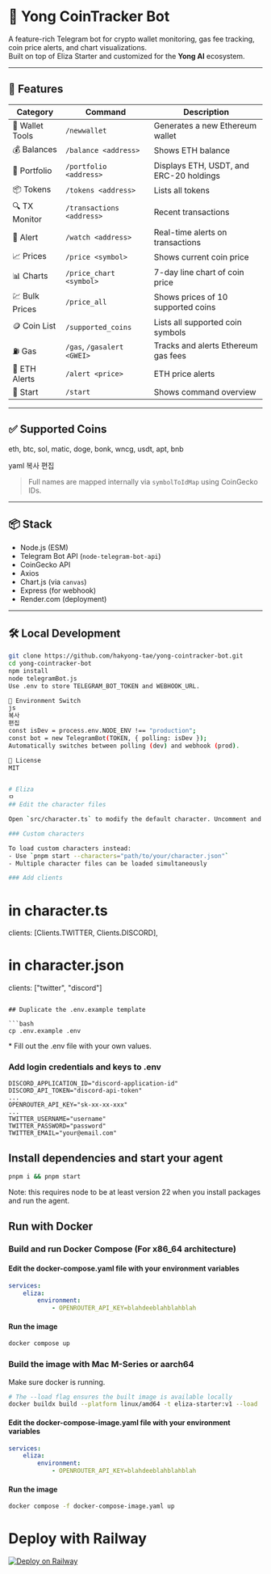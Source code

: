 # 🧠 Yong CoinTracker Bot

A feature-rich Telegram bot for crypto wallet monitoring, gas fee tracking, coin price alerts, and chart visualizations.  
Built on top of Eliza Starter and customized for the **Yong AI** ecosystem.

---

## 🚀 Features

| Category | Command | Description |
|---------|---------|-------------|
| 🧾 Wallet Tools | `/newwallet` | Generates a new Ethereum wallet |
| 💰 Balances | `/balance <address>` | Shows ETH balance |
| 💼 Portfolio | `/portfolio <address>` | Displays ETH, USDT, and ERC-20 holdings |
| 📦 Tokens | `/tokens <address>` | Lists all tokens |
| 🔍 TX Monitor | `/transactions <address>` | Recent transactions |
| 🔔 Alert | `/watch <address>` | Real-time alerts on transactions |
| 📈 Prices | `/price <symbol>` | Shows current coin price |
| 📊 Charts | `/price_chart <symbol>` | 7-day line chart of coin price |
| 💹 Bulk Prices | `/price_all` | Shows prices of 10 supported coins |
| 🪙 Coin List | `/supported_coins` | Lists all supported coin symbols |
| ⛽ Gas | `/gas`, `/gasalert <GWEI>` | Tracks and alerts Ethereum gas fees |
| 📡 ETH Alerts | `/alert <price>` | ETH price alerts |
| 🤖 Start | `/start` | Shows command overview |

---

## ✅ Supported Coins

eth, btc, sol, matic, doge, bonk, wncg, usdt, apt, bnb

yaml
복사
편집

> Full names are mapped internally via `symbolToIdMap` using CoinGecko IDs.

---

## 📦 Stack

- Node.js (ESM)
- Telegram Bot API (`node-telegram-bot-api`)
- CoinGecko API
- Axios
- Chart.js (via `canvas`)
- Express (for webhook)
- Render.com (deployment)

---

## 🛠️ Local Development

```bash
git clone https://github.com/hakyong-tae/yong-cointracker-bot.git
cd yong-cointracker-bot
npm install
node telegramBot.js
Use .env to store TELEGRAM_BOT_TOKEN and WEBHOOK_URL.

🧪 Environment Switch
js
복사
편집
const isDev = process.env.NODE_ENV !== "production";
const bot = new TelegramBot(TOKEN, { polling: isDev });
Automatically switches between polling (dev) and webhook (prod).

🧊 License
MIT


# Eliza
ㅁ
## Edit the character files

Open `src/character.ts` to modify the default character. Uncomment and edit.

### Custom characters

To load custom characters instead:
- Use `pnpm start --characters="path/to/your/character.json"`
- Multiple character files can be loaded simultaneously

### Add clients
```
# in character.ts
clients: [Clients.TWITTER, Clients.DISCORD],

# in character.json
clients: ["twitter", "discord"]
```

## Duplicate the .env.example template

```bash
cp .env.example .env
```

\* Fill out the .env file with your own values.

### Add login credentials and keys to .env
```
DISCORD_APPLICATION_ID="discord-application-id"
DISCORD_API_TOKEN="discord-api-token"
...
OPENROUTER_API_KEY="sk-xx-xx-xxx"
...
TWITTER_USERNAME="username"
TWITTER_PASSWORD="password"
TWITTER_EMAIL="your@email.com"
```

## Install dependencies and start your agent

```bash
pnpm i && pnpm start
```
Note: this requires node to be at least version 22 when you install packages and run the agent.

## Run with Docker

### Build and run Docker Compose (For x86_64 architecture)

#### Edit the docker-compose.yaml file with your environment variables

```yaml
services:
    eliza:
        environment:
            - OPENROUTER_API_KEY=blahdeeblahblahblah
```

#### Run the image

```bash
docker compose up
```

### Build the image with Mac M-Series or aarch64

Make sure docker is running.

```bash
# The --load flag ensures the built image is available locally
docker buildx build --platform linux/amd64 -t eliza-starter:v1 --load .
```

#### Edit the docker-compose-image.yaml file with your environment variables

```yaml
services:
    eliza:
        environment:
            - OPENROUTER_API_KEY=blahdeeblahblahblah
```

#### Run the image

```bash
docker compose -f docker-compose-image.yaml up
```

# Deploy with Railway

[![Deploy on Railway](https://railway.com/button.svg)](https://railway.com/template/aW47_j)